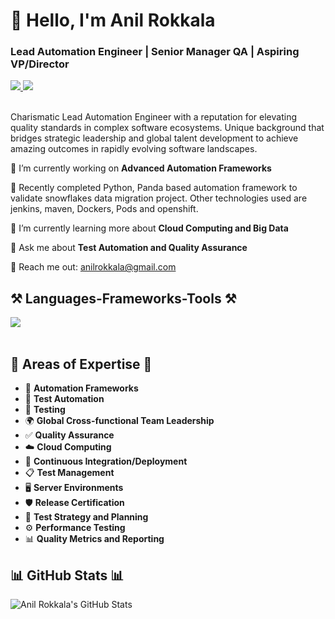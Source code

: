 # 👋 Hello, I'm Anil Rokkala

<h3 align="left">Lead Automation Engineer | Senior Manager QA | Aspiring VP/Director</h3>

<div align="left">
  <a href="mailto:anilrokkala@gmail.com" target="_blank">
    <img src="https://img.shields.io/badge/Gmail-D14836?style=for-the-badge&logo=gmail&logoColor=white" target="_blank" />
  </a> 
  <a href="https://www.linkedin.com/in/anilrokkala/" target="_blank">
    <img src="https://img.shields.io/badge/LinkedIn-0077B5?style=for-the-badge&logo=linkedin&logoColor=white" target="_blank" />
  </a>
</div>

<br>

Charismatic Lead Automation Engineer with a reputation for elevating quality standards in complex software ecosystems. Unique background that bridges strategic leadership and global talent development to achieve amazing outcomes in rapidly evolving software landscapes.

<div align="left">
 
 🔭 I’m currently working on **Advanced Automation Frameworks**
 
 🔭 Recently completed Python, Panda based automation framework to validate snowflakes data migration project. Other technologies used are jenkins, maven, Dockers, Pods and openshift. 
 
 🌱 I’m currently learning more about **Cloud Computing and Big Data**

💬 Ask me about **Test Automation and Quality Assurance**

📧 Reach me out: anilrokkala@gmail.com

</div>

<h2 align="left">⚒️ Languages-Frameworks-Tools ⚒️</h2>
<div align="left">
    <img src="https://skillicons.dev/icons?i=java,python,ruby,javascript,selenium,github,aws,azure,docker,kubernetes,mysql,mongodb" /><br>
</div>

<br/>

<h2 align="left">🌟 Areas of Expertise 🌟</h2>

<div align="left">
  
  - 🚀 **Automation Frameworks**
  - 🤖 **Test Automation**
  - 🧪 **Testing**
  - 🌍 **Global Cross-functional Team Leadership**
  - ✅ **Quality Assurance**
  - ☁️ **Cloud Computing**
  - 🔄 **Continuous Integration/Deployment**
  - 📋 **Test Management**
  - 🖥️ **Server Environments**
  - 🛡️ **Release Certification**
  - 📝 **Test Strategy and Planning**
  - ⚙️ **Performance Testing**
  - 📊 **Quality Metrics and Reporting**
    
</div>

<h2 align="left">📊 GitHub Stats 📊</h2>

![Anil Rokkala's GitHub Stats](https://github-readme-stats.vercel.app/api?username=rokkys&show_icons=true&theme=radical)
